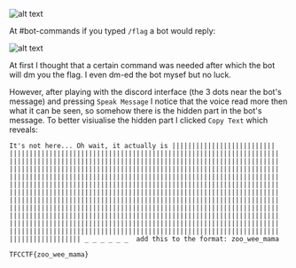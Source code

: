 ![alt text](image.png)

At #bot-commands if you typed `/flag` a bot would reply:

![alt text](image-1.png)

At first I thought that a certain command was needed after which the bot will dm you the flag. I even dm-ed the bot mysef but no luck.

However, after playing with the discord interface (the 3 dots near the bot's message) and pressing `Speak Message` I notice that the voice read more then what it can be seen, so somehow there is the hidden part in the bot's message. To better visiualise the hidden part I clicked `Copy Text`  which reveals:

`It's not here... Oh wait, it actually is ||​||||​||||​||||​||||​||||​||||​||||​||||​||||​||||​||||​||||​||||​||||​||||​||||​||||​||||​||||​||||​||||​||||​||||​||||​||||​||||​||||​||||​||||​||||​||||​||||​||||​||||​||||​||||​||||​||||​||||​||||​||||​||||​||||​||||​||||​||||​||||​||||​||||​||||​||||​||||​||||​||||​||||​||||​||||​||||​||||​||||​||||​||||​||||​||||​||||​||||​||||​||||​||||​||||​||||​||||​||||​||||​||||​||||​||||​||||​||||​||||​||||​||||​||||​||||​||||​||||​||||​||||​||||​||||​||||​||||​||||​||||​||||​||||​||||​||||​||||​||||​||||​||||​||||​||||​||||​||||​||||​||||​||||​||||​||||​||||​||||​||||​||||​||||​||||​||||​||||​||||​||||​||||​||||​||||​||||​||||​||||​||||​||||​||||​||||​||||​||||​||||​||||​||||​||||​||||​||||​||||​||||​||||​||||​||||​||||​||||​||||​||||​||||​||||​||||​||||​||||​||||​||||​||||​||||​||||​||||​||||​||||​||||​||||​||||​||||​||||​||||​||||​||||​||||​||||​||||​||||​||||​||||​||||​||||​||||​||||​||||​||||​||||​||||​||||​||||​||||​||||​||||​||||​||||​||||​||||​||||​||||​||||​||||​||||​|| _ _ _ _ _ _  add this to the format: zoo_wee_mama`

`TFCCTF{zoo_wee_mama}`